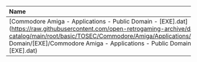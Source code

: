 |Name|Size|
|:---|---:|
|[Commodore Amiga - Applications - Public Domain - [EXE].dat](https://raw.githubusercontent.com/open-retrogaming-archive/dat-catalog/main/root/basic/TOSEC/Commodore/Amiga/Applications/Public Domain/[EXE]/Commodore Amiga - Applications - Public Domain - [EXE].dat)|10499|
